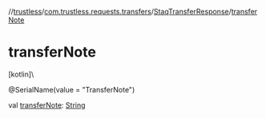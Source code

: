 //[trustless](../../../index.md)/[com.trustless.requests.transfers](../index.md)/[StaqTransferResponse](index.md)/[transferNote](transfer-note.md)

# transferNote

[kotlin]\

@SerialName(value = &quot;TransferNote&quot;)

val [transferNote](transfer-note.md): [String](https://kotlinlang.org/api/latest/jvm/stdlib/kotlin/-string/index.html)
